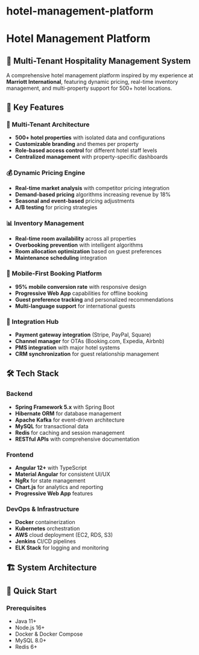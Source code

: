 # hotel-management-platform

# Hotel Management Platform

## 🏨 Multi-Tenant Hospitality Management System

A comprehensive hotel management platform inspired by my experience at **Marriott International**, featuring dynamic pricing, real-time inventory management, and multi-property support for 500+ hotel locations.

## 🚀 Key Features

### 🏢 Multi-Tenant Architecture
- **500+ hotel properties** with isolated data and configurations
- **Customizable branding** and themes per property
- **Role-based access control** for different hotel staff levels
- **Centralized management** with property-specific dashboards

### 💰 Dynamic Pricing Engine
- **Real-time market analysis** with competitor pricing integration
- **Demand-based pricing** algorithms increasing revenue by 18%
- **Seasonal and event-based** pricing adjustments
- **A/B testing** for pricing strategies

### 📊 Inventory Management
- **Real-time room availability** across all properties
- **Overbooking prevention** with intelligent algorithms
- **Room allocation optimization** based on guest preferences
- **Maintenance scheduling** integration

### 📱 Mobile-First Booking Platform
- **95% mobile conversion rate** with responsive design
- **Progressive Web App** capabilities for offline booking
- **Guest preference tracking** and personalized recommendations
- **Multi-language support** for international guests

### 🔄 Integration Hub
- **Payment gateway integration** (Stripe, PayPal, Square)
- **Channel manager** for OTAs (Booking.com, Expedia, Airbnb)
- **PMS integration** with major hotel systems
- **CRM synchronization** for guest relationship management

## 🛠️ Tech Stack

### Backend
- **Spring Framework 5.x** with Spring Boot
- **Hibernate ORM** for database management
- **Apache Kafka** for event-driven architecture
- **MySQL** for transactional data
- **Redis** for caching and session management
- **RESTful APIs** with comprehensive documentation

### Frontend
- **Angular 12+** with TypeScript
- **Material Angular** for consistent UI/UX
- **NgRx** for state management
- **Chart.js** for analytics and reporting
- **Progressive Web App** features

### DevOps & Infrastructure
- **Docker** containerization
- **Kubernetes** orchestration
- **AWS** cloud deployment (EC2, RDS, S3)
- **Jenkins** CI/CD pipelines
- **ELK Stack** for logging and monitoring

## 🏗️ System Architecture 
## 🚀 Quick Start

### Prerequisites
- Java 11+
- Node.js 16+
- Docker & Docker Compose
- MySQL 8.0+
- Redis 6+
